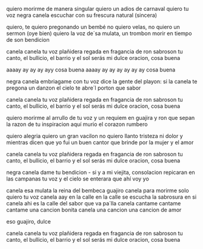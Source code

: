 quiero morirme de manera singular
quiero un adios de carnaval
quiero tu voz negra canela escuchar
con su frescura natural (sincera)

quiero, te quiero pregonando un bembé
no quiero velas, no quiero un sermon (oye bien)
quiero la voz de´sa mulata, un trombon
morir en tiempo de son bendicion

canela canela tu voz plañidera
regada en fragancia de ron sabroson
tu canto, el bullicio, el barrio y el sol
serás mi dulce oracion, cosa buena

aaaay ay ay ay ayy cosa buena
aaaay ay ay ay ay ay ay cosa buena

negra canela embriagame con tu voz
dice la gente del playon:
si la canela te pregona un danzon
el cielo te abre´l porton que sabor

canela canela tu voz plañidera
regada en fragancia de ron sabroson
tu canto, el bullicio, el barrio y el sol
serás mi dulce oracion, cosa buena

quiero morirme al arrullo de tu voz
y un requiem en guajira y ron
que sepan la razon de tu inspiracion
aquí murio el corazon rumbero

quiero alegria quiero un gran vacilon
no quiero llanto tristeza ni dolor
y mientras dicen que yo fui un buen cantor
que brinde por la mujer y el amor

canela canela tu voz plañidera
regada en fragancia de ron sabroson
tu canto, el bullicio, el barrio y el sol
serás mi dulce oracion, cosa buena

negra canela dame tu bendicion - si
y a mi viejita, consolacion
repicaran en las campanas tu voz
y el cielo se enterara que ahí voy yo

canela
esa mulata la reina del bembeca guajiro
canela
para morirme solo quiero tu voz
canela
aay en la calle en la calle se escucha la sabrosura en si
canela
ahi es la calle del sabor que va pa´lla
canela
cantame cantame cantame una cancion bonita
canela
una cancion una cancion de amor

eso guajiro, dulce

canela canela tu voz plañidera
regada en fragancia de ron sabroson
tu canto, el bullicio, el barrio y el sol
serás mi dulce oracion, cosa buena
